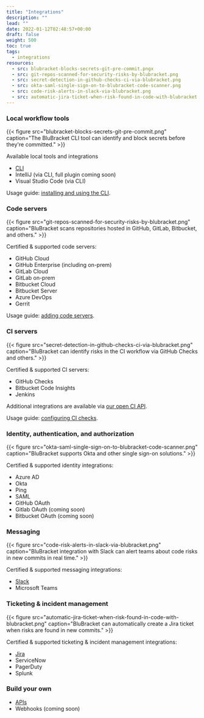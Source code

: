 ```yaml
---
title: "Integrations"
description: ""
lead: ""
date: 2022-01-12T02:48:57+00:00
draft: false
weight: 500
toc: true
tags:
  - integrations
resources:
  - src: blubracket-blocks-secrets-git-pre-commit.pngx
  - src: git-repos-scanned-for-security-risks-by-blubracket.png
  - src: secret-detection-in-github-checks-ci-via-blubracket.png
  - src: okta-saml-single-sign-on-to-blubracket-code-scanner.png
  - src: code-risk-alerts-in-slack-via-blubracket.png
  - src: automatic-jira-ticket-when-risk-found-in-code-with-blubracket.png
---
```


### Local workflow tools

{{< figure src="blubracket-blocks-secrets-git-pre-commit.png" caption="The BluBracket CLI tool can identify and block secrets before they're committed." >}}

Available local tools and integrations

- [CLI](/how-to/cli)
- IntelliJ (via CLI, full plugin coming soon)
- Visual Studio Code (via CLI)

Usage guide: [installing and using the CLI](/how-to/cli/).

### Code servers

{{< figure src="git-repos-scanned-for-security-risks-by-blubracket.png" caption="BluBracket scans repositories hosted in GitHub, GitLab, Bitbucket, and others." >}}

Certified & supported code servers:

- GitHub Cloud
- GitHub Enterprise (including on-prem)
- GitLab Cloud
- GitLab on-prem
- Bitbucket Cloud
- Bitbucket Server
- Azure DevOps
- Gerrit

Usage guide: [adding code servers](/how-to/code-servers/add-code-servers/).

### CI servers

{{< figure src="secret-detection-in-github-checks-ci-via-blubracket.png" caption="BluBracket can identify risks in the CI workflow via GitHub Checks and others." >}}

Certified & supported CI servers:

- GitHub Checks
- Bitbucket Code Insights
- Jenkins

Additional integrations are available via [our open CI API](/api/ci-checks).

Usage guide: [configuring CI checks](/how-to/ci-checks/).

### Identity, authentication, and authorization

{{< figure src="okta-saml-single-sign-on-to-blubracket-code-scanner.png" caption="BluBracket supports Okta and other single sign-on solutions." >}}

Certified & supported identity integrations:

- Azure AD
- Okta
- Ping
- SAML
- GitHub OAuth
- Gitlab OAuth (coming soon)
- Bitbucket OAuth (coming soon)

### Messaging

{{< figure src="code-risk-alerts-in-slack-via-blubracket.png" caption="BluBracket integration with Slack can alert teams about code risks in new commits in real time." >}}

Certified & supported messaging integrations:

- [Slack](messaging/slack/)
- Microsoft Teams

### Ticketing & incident management

{{< figure src="automatic-jira-ticket-when-risk-found-in-code-with-blubracket.png" caption="BluBracket can automatically create a Jira ticket when risks are found in new commits." >}}

Certified & supported ticketing & incident management integrations:

- [Jira](ticketing/jira/)
- ServiceNow
- PagerDuty
- Splunk

### Build your own

- [APIs](/api/)
- Webhooks (coming soon)

